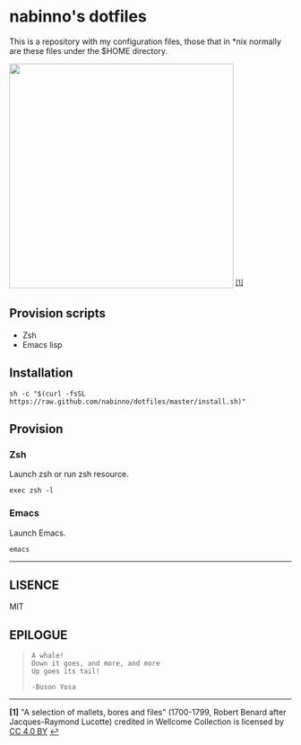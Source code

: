 # nabinno's dotfiles
This is a repository with my configuration files, those that in *nix normally are these files under the $HOME directory.

<img src=dotfiles.jpg width=400 /> <sup id="a1">[[1]](#f1)</sup>

## Provision scripts
- Zsh
- Emacs lisp

## Installation
```
sh -c "$(curl -fsSL https://raw.github.com/nabinno/dotfiles/master/install.sh)"
```

## Provision
### Zsh
Launch zsh or run zsh resource.
```
exec zsh -l
```

### Emacs
Launch Emacs.
```
emacs
```

---

## LISENCE
MIT

## EPILOGUE
>     A whale!
>     Down it goes, and more, and more
>     Up goes its tail!
>
>     -Buson Yosa

---

<b id="f1">[1]</b> "A selection of mallets, bores and files" (1700-1799, Robert Benard after Jacques-Raymond Lucotte) credited in Wellcome Collection is licensed by [CC 4.0 BY](https://creativecommons.org/licenses/by/4.0/) [↩](#a1)
